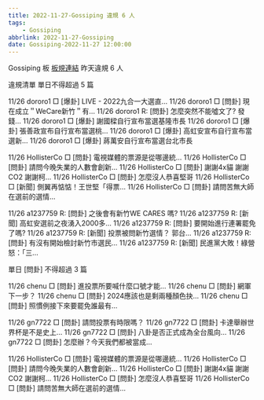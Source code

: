 ```yaml
---
title: 2022-11-27-Gossiping 違規 6 人
tags:
    - Gossiping
abbrlink: 2022-11-27-Gossiping
date: Gossiping-2022-11-27 12:00:00
---
```

Gossiping 板 [板規連結](https://www.ptt.cc/bbs/Gossiping/M.1637425085.A.07D.html)
昨天違規 6 人
<!-- more -->

違規清單
單日不得超過 5 篇

11/26 dororo1 □ [爆卦] LIVE - 2022九合一大選直…
11/26 dororo1 □ [問卦] 現在成立＂WeCare新竹＂有…
11/26 dororo1 R: [問卦] 怎麼突然不能噓文了? 發錢…
11/26 dororo1 □ [爆卦] 謝國樑自行宣布當選基隆市長
11/26 dororo1 □ [爆卦] 張善政宣布自行宣布當選桃…
11/26 dororo1 □ [爆卦] 高虹安宣布自行宣布當選新…
11/26 dororo1 □ [爆卦] 蔣萬安自行宣布當選台北市長

11/26 HollisterCo □ [問卦] 電視媒體的票源是從哪邊統…
11/26 HollisterCo □ [問卦] 請問今晚失業的人數會創新…
11/26 HollisterCo □ [問卦] 謝謝4x貓  謝謝CO2 謝謝柯…
11/26 HollisterCo □ [問卦] 怎麼沒人恭喜堅哥
11/26 HollisterCo □ [新聞] 側翼再惦惦！王世堅「得票…
11/26 HollisterCo □ [問卦] 請問苦無大師在選前的選情…

11/26 a1237759 R: [問卦] 之後會有新竹WE CARES 嗎?
11/26 a1237759 R: [新聞] 高虹安選前之夜湧入2000多…
11/26 a1237759 R: [問卦] 要開始進行連署罷免了嗎?
11/26 a1237759 R: [新聞] 投票被問新竹選情？ 郭台…
11/26 a1237759 R: [問卦] 有沒有開始檢討新竹市選民…
11/26 a1237759 R: [新聞] 民進黨大敗！綠營怒：「三…

單日 [問卦] 不得超過 3 篇

11/26 chenu □ [問卦] 進投票所要喊什麼口號才能…
11/26 chenu □ [問卦] 網軍下一步？
11/26 chenu □ [問卦] 2024應該也是剩兩種顏色抉…
11/26 chenu □ [問卦] 照慣例接下來要罷免誰最有…

11/26 gn7722 □ [問卦] 請問投票有時限嗎？
11/26 gn7722 □ [問卦] 卡達舉辦世界杯是不是史上…
11/26 gn7722 □ [問卦] 八卦是否正式成為全台風向…
11/26 gn7722 □ [問卦] 怎麼辦？今天我們都被當成…

11/26 HollisterCo □ [問卦] 電視媒體的票源是從哪邊統…
11/26 HollisterCo □ [問卦] 請問今晚失業的人數會創新…
11/26 HollisterCo □ [問卦] 謝謝4x貓  謝謝CO2 謝謝柯…
11/26 HollisterCo □ [問卦] 怎麼沒人恭喜堅哥
11/26 HollisterCo □ [問卦] 請問苦無大師在選前的選情…